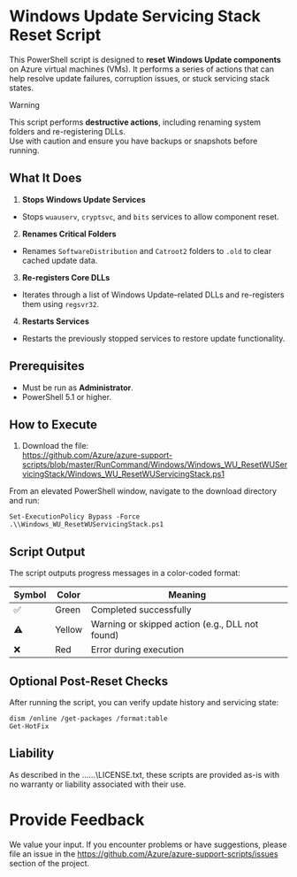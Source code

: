 # Windows Update Servicing Stack Reset Script


This PowerShell script is designed to **reset Windows Update components** on Azure virtual machines (VMs). It performs a series of actions that can help resolve update failures, corruption issues, or stuck servicing stack states.

> [!WARNING]
> This script performs **destructive actions**, including renaming system folders and re-registering DLLs.  
> Use with caution and ensure you have backups or snapshots before running.

## What It Does



1. **Stops Windows Update Services**

- Stops `wuauserv`, `cryptsvc`, and `bits` services to allow component reset.

2. **Renames Critical Folders**

- Renames `SoftwareDistribution` and `Catroot2` folders to `.old` to clear cached update data.

3. **Re-registers Core DLLs**

- Iterates through a list of Windows Update–related DLLs and re-registers them using `regsvr32`.

4. **Restarts Services**

- Restarts the previously stopped services to restore update functionality.


## Prerequisites

- Must be run as **Administrator**.
- PowerShell 5.1 or higher.


## How to Execute

1. Download the file:  
https://github.com/Azure/azure-support-scripts/blob/master/RunCommand/Windows/Windows_WU_ResetWUServicingStack/Windows_WU_ResetWUServicingStack.ps1


From an elevated PowerShell window, navigate to the download directory and run:

```
Set-ExecutionPolicy Bypass -Force
.\\Windows_WU_ResetWUServicingStack.ps1
```

## Script Output

The script outputs progress messages in a color-coded format:

| Symbol | Color  | Meaning                                      |
|--------|--------|---------------------------------------------|
| ✅     | Green  | Completed successfully                      |
| ⚠️     | Yellow | Warning or skipped action (e.g., DLL not found) |
| ❌     | Red    | Error during execution                      |


## Optional Post-Reset Checks

After running the script, you can verify update history and servicing state:

```
dism /online /get-packages /format:table
Get-HotFix
```

## Liability
As described in the ......\\LICENSE.txt, these scripts are provided as-is with no warranty or liability associated with their use.

# Provide Feedback
We value your input. If you encounter problems or have suggestions, please file an issue in the https://github.com/Azure/azure-support-scripts/issues section of the project.